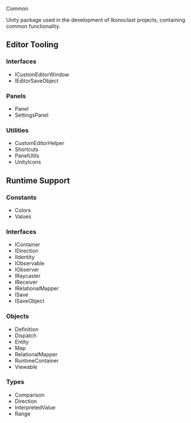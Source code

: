 Common

Unity package used in the development of Ikonoclast projects, containing common functionality.

## Editor Tooling

### Interfaces

- ICustomEditorWindow
- IEditorSaveObject

### Panels

- Panel
- SettingsPanel

### Utilities

- CustomEditorHelper
- Shortcuts
- PanelUtils
- UnityIcons

## Runtime Support

### Constants

- Colors
- Values

### Interfaces

- IContainer
- IDirection
- IIdentity
- IObservable
- IObserver
- IRaycaster
- IReceiver
- IRelationalMapper
- ISave
- ISaveObject

### Objects

- Definition
- Dispatch
- Entity
- Map
- RelationalMapper
- RuntimeContainer
- Viewable

### Types

- Comparison
- Direction
- InterpretedValue
- Range
